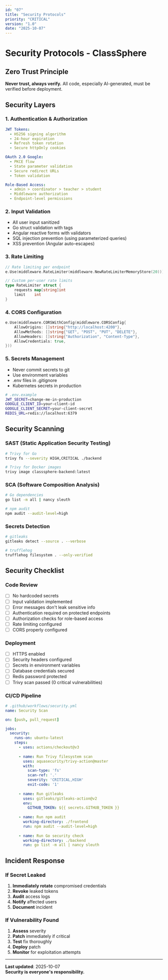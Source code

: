 ```yaml
---
id: "07"
title: "Security Protocols"
priority: "CRITICAL"
version: "1.0"
date: "2025-10-07"
---
```


# Security Protocols - ClassSphere

## Zero Trust Principle

**Never trust, always verify.** All code, especially AI-generated, must be verified before deployment.

## Security Layers

### 1. Authentication & Authorization
```yaml
JWT Tokens:
  - HS256 signing algorithm
  - 24-hour expiration
  - Refresh token rotation
  - Secure httpOnly cookies

OAuth 2.0 Google:
  - PKCE flow
  - State parameter validation
  - Secure redirect URLs
  - Token validation

Role-Based Access:
  - admin > coordinator > teacher > student
  - Middleware authorization
  - Endpoint-level permissions
```

### 2. Input Validation
- All user input sanitized
- Go struct validation with tags
- Angular reactive forms with validators
- SQL injection prevention (using parameterized queries)
- XSS prevention (Angular auto-escapes)

### 3. Rate Limiting
```go
// Rate limiting per endpoint
e.Use(middleware.RateLimiter(middleware.NewRateLimiterMemoryStore(20)))

// Custom per-user rate limits
type RateLimiter struct {
    requests map[string]int
    limit    int
}
```

### 4. CORS Configuration
```go
e.Use(middleware.CORSWithConfig(middleware.CORSConfig{
    AllowOrigins: []string{"http://localhost:4200"},
    AllowMethods: []string{"GET", "POST", "PUT", "DELETE"},
    AllowHeaders: []string{"Authorization", "Content-Type"},
    AllowCredentials: true,
}))
```

### 5. Secrets Management
- Never commit secrets to git
- Use environment variables
- .env files in .gitignore
- Kubernetes secrets in production

```bash
# .env.example
JWT_SECRET=change-me-in-production
GOOGLE_CLIENT_ID=your-client-id
GOOGLE_CLIENT_SECRET=your-client-secret
REDIS_URL=redis://localhost:6379
```

## Security Scanning

### SAST (Static Application Security Testing)
```bash
# Trivy for Go
trivy fs --severity HIGH,CRITICAL ./backend

# Trivy for Docker images
trivy image classsphere-backend:latest
```

### SCA (Software Composition Analysis)
```bash
# Go dependencies
go list -m all | nancy sleuth

# npm audit
npm audit --audit-level=high
```

### Secrets Detection
```bash
# gitleaks
gitleaks detect --source . --verbose

# trufflehog
trufflehog filesystem . --only-verified
```

## Security Checklist

### Code Review
- [ ] No hardcoded secrets
- [ ] Input validation implemented
- [ ] Error messages don't leak sensitive info
- [ ] Authentication required on protected endpoints
- [ ] Authorization checks for role-based access
- [ ] Rate limiting configured
- [ ] CORS properly configured

### Deployment
- [ ] HTTPS enabled
- [ ] Security headers configured
- [ ] Secrets in environment variables
- [ ] Database credentials secured
- [ ] Redis password protected
- [ ] Trivy scan passed (0 critical vulnerabilities)

### CI/CD Pipeline
```yaml
# .github/workflows/security.yml
name: Security Scan

on: [push, pull_request]

jobs:
  security:
    runs-on: ubuntu-latest
    steps:
      - uses: actions/checkout@v3
      
      - name: Run Trivy filesystem scan
        uses: aquasecurity/trivy-action@master
        with:
          scan-type: 'fs'
          scan-ref: '.'
          severity: 'CRITICAL,HIGH'
          exit-code: '1'
      
      - name: Run gitleaks
        uses: gitleaks/gitleaks-action@v2
        env:
          GITHUB_TOKEN: ${{ secrets.GITHUB_TOKEN }}
      
      - name: Run npm audit
        working-directory: ./frontend
        run: npm audit --audit-level=high
      
      - name: Run Go security check
        working-directory: ./backend
        run: go list -m all | nancy sleuth
```

## Incident Response

### If Secret Leaked
1. **Immediately rotate** compromised credentials
2. **Revoke** leaked tokens
3. **Audit** access logs
4. **Notify** affected users
5. **Document** incident

### If Vulnerability Found
1. **Assess** severity
2. **Patch** immediately if critical
3. **Test** fix thoroughly
4. **Deploy** patch
5. **Monitor** for exploitation attempts

---

**Last updated**: 2025-10-07  
**Security is everyone's responsibility.**

